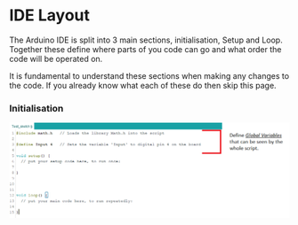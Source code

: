 # IDE Layout

The Arduino IDE is split into 3 main sections, initialisation, Setup and Loop. Together these define where parts of you code can go and what order the code will be operated on. 

It is fundamental to understand these sections when making any changes to the code. If you already know what each of these do then skip this page.

### Initialisation 

![](../../.gitbook/assets/initialisation-desc.png)

